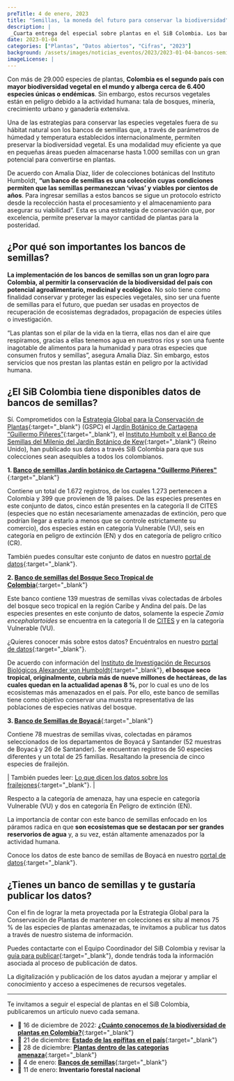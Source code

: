 ```yaml
---
preTitle: 4 de enero, 2023
title: "Semillas, la moneda del futuro para conservar la biodiversidad"
description: |
 _Cuarta entrega del especial sobre plantas en el SiB Colombia. Los bancos de semillas son una estrategia de conservación de la biodiversidad que permite preservar especies con potencial agroalimentario y ecológico. Conoce los datos disponibles._
date: 2023-01-04
categories: ["Plantas", "Datos abiertos", "Cifras", "2023"]
background: /assets/images/noticias_eventos/2023/2023-01-04-bancos-semillas-plantas-colombia.jpg
imageLicense: |
---
```


Con más de 29.000 especies de plantas, **Colombia es el segundo país con mayor biodiversidad vegetal en el mundo y alberga cerca de 6.400 especies únicas o endémicas**. Sin embargo, estos recursos vegetales están en peligro debido a la actividad humana: tala de bosques, minería, crecimiento urbano y ganadería extensiva. 

Una de las estrategias para conservar las especies vegetales fuera de su hábitat natural son los bancos de semillas que, a través de parámetros de húmedad y temperatura establecidos internacionalmente, permiten preservar la biodiversidad vegetal. Es una modalidad muy eficiente ya que en pequeñas áreas pueden almacenarse hasta 1.000 semillas con un gran potencial para convertirse en plantas. 

De acuerdo con Amalia Díaz, líder de colecciones botánicas del Instituto Humboldt, **“un banco de semillas es una colección cuyas condiciones permiten que las semillas permanezcan ‘vivas’ y viables por cientos de años**. Para ingresar semillas a estos bancos se sigue un protocolo estricto desde la recolección hasta el procesamiento y el almacenamiento para asegurar su viabilidad”. Esta es una estrategia de conservación que, por excelencia, permite preservar la mayor cantidad de plantas para la posteridad. 

## ¿Por qué son importantes los bancos de semillas? 

**La implementación de los bancos de semillas son un gran logro para Colombia, al permitir la conservación de la biodiversidad del país con potencial agroalimentario, medicinal y ecológico**. No solo tiene como finalidad conservar y proteger las especies vegetales, sino ser una fuente de semillas para el futuro, que puedan ser usadas en proyectos de recuperación de ecosistemas degradados, propagación de especies útiles o investigación.

“Las plantas son el pilar de la vida en la tierra, ellas nos dan el aire que respiramos, gracias a ellas tenemos agua en nuestros ríos y son una fuente inagotable de alimentos para la humanidad y para otras especies que consumen frutos y semillas”, asegura Amalia Díaz. Sin embargo, estos servicios que nos prestan las plantas están en peligro por la actividad humana. 

## ¿El SiB Colombia tiene disponibles datos de bancos de semillas?

Sí. Comprometidos con la [Estrategia Global para la Conservación de Plantas](https://www.bgci.org/wp/wp-content/uploads/2019/04/Guide_to_GSPC_spanish.pdf){:target="_blank"} (GSPC) el J[ardín Botánico de Cartagena “Guillermo Piñeres”](http://www.jbgp.org.co/){:target="_blank"}, el [Instituto Humbolt y el Banco de Semillas del Milenio del Jardín Botánico de Kew](http://www.humboldt.org.co/es/boletines-y-comunicados/item/1221-humboldt-real-jardin-botanico-londres-banco-semillas){:target="_blank"} (Reino Unido), han publicado sus datos a través SiB Colombia para que sus colecciones sean asequibles a todos los colombianos.

**1. [Banco de semillas Jardín botánico de Cartagena "Guillermo Piñeres"](https://doi.org/10.15472/8uehrf)**{:target="_blank"}

Contiene un total de 1.672 registros, de los cuales 1.273 pertenecen a Colombia y 399 que provienen de 18 países. De las especies presentes en este conjunto de datos, cinco están presentes en la categoría II de CITES (especies que no están necesariamente amenazadas de extinción, pero que podrían llegar a estarlo a menos que se controle estrictamente su comercio), dos especies están en categoría Vulnerable (VU), seis en categoría en peligro de extinción (EN) y dos en categoría de peligro crítico (CR). 

También puedes consultar este conjunto de datos en nuestro [portal de datos](https://biodiversidad.co/data/?datasetKey=ce0fda27-7bb2-4e66-bf37-d0e2ecfb593d){:target="_blank"}.

**2. [Banco de semillas del Bosque Seco Tropical de Colombia](https://ipt.biodiversidad.co/iavh/resource?r=semillas_bosqueseco_2020)**{:target="_blank"}

Este banco contiene 139 muestras de semillas vivas colectadas de árboles del bosque seco tropical en la región Caribe y Andina del país. De las especies presentes en este conjunto de datos, solamente la especie _Zamia encephalartoides_ se encuentra en la categoría II de [CITES](https://cites.org/esp) y en la categoría Vulnerable (VU). 

¿Quieres conocer más sobre estos datos? Encuéntralos en nuestro [portal de datos](https://biodiversidad.co/data/?datasetKey=00e733c8-8050-4f19-9705-66cffafdca50){:target="_blank"}.

De acuerdo con información del [Instituto de Investigación de Recursos Biológicos Alexander von Humboldt](http://www.humboldt.org.co/en/research/projects/developing-projects/item/158-bosques-secos-tropicales-en-colombia){:target="_blank"}, **el bosque seco tropical, originalmente, cubría más de nueve millones de hectáreas, de las cuales quedan en la actualidad apenas 8 %**, por lo cual es uno de los ecosistemas más amenazados en el país. Por ello, este banco de semillas tiene como objetivo conservar una muestra representativa de las poblaciones de especies nativas del bosque. 

**3. [Banco de Semillas de Boyacá](https://doi.org/10.15472/sp3hq0)**{:target="_blank"}

Contiene 78 muestras de semillas vivas, colectadas en páramos seleccionados de los departamentos de Boyacá y Santander (52 muestras de Boyacá y 26 de Santander). Se encuentran registros de 50 especies diferentes y un total de 25 familias. Resaltando la presencia de cinco especies de frailejón.

| También puedes leer: [Lo que dicen los datos sobre los frailejones](https://biodiversidad.co/post/2022/datos-frailejon-biodiversidad-colombia/){:target="_blank"}. |

Respecto a la categoría de amenaza, hay una especie en categoría Vulnerable (VU) y dos en categoría En Peligro de extinción (EN).

La importancia de contar con este banco de semillas enfocado en los páramos radica en que **son ecosistemas que se destacan por ser grandes reservorios de agua** y, a su vez, están altamente amenazados por la actividad humana. 

Conoce los datos de este banco de semillas de Boyacá en nuestro [portal de datos](https://biodiversidad.co/data/?datasetKey=0428bf13-3fd0-43cb-b2bd-baec72974ab5){:target="_blank"}.

## ¿Tienes un banco de semillas y te gustaría publicar los datos?

Con el fin de lograr la meta proyectada por la Estrategia Global para la Conservación de Plantas de mantener en colecciones ex situ al menos 75 % de las especies de plantas amenazadas,  te invitamos a publicar tus datos a través de nuestro sistema de información. 

Puedes contactarte con el Equipo Coordinador del SiB Colombia y revisar la [guía para publicar](https://biodiversidad.co/compartir/guia-para-publicar/){:target="_blank"}, donde tendrás toda la información asociada al proceso de publicación de datos.

La digitalización y publicación de los datos ayudan a mejorar y ampliar el conocimiento y acceso a especímenes de recursos vegetales.


---

Te invitamos a seguir el especial de plantas en el SiB Colombia, publicaremos un artículo nuevo cada semana.

* 📅 16 de diciembre de 2022: **[¿Cuánto conocemos de la biodiversidad de plantas en Colombia?](https://biodiversidad.co/post/2022/conocimiento-plantas-colombia/)**{:target="_blank"}
* 📅 21 de diciembre: **[Estado de las epífitas en el país](https://biodiversidad.co/post/2022/epifitas-plantas-colombia/)**{:target="_blank"}
* 📅 28 de diciembre: **[Plantas dentro de las categorías amenaza](https://biodiversidad.co/post/2022/extincion-plantas-colombia/)**{:target="_blank"}
* 📅 4 de enero: **[Bancos de semillas](https://biodiversidad.co/post/2023/bancos-semillas-plantas-colombia)**{:target="_blank"}
* 📅 11 de enero: **Inventario forestal nacional**

